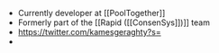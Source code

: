 - Currently developer at [[PoolTogether]]
- Formerly part of the [[Rapid ([[ConsenSys]])]] team
- https://twitter.com/kamesgeraghty?s=
- 
